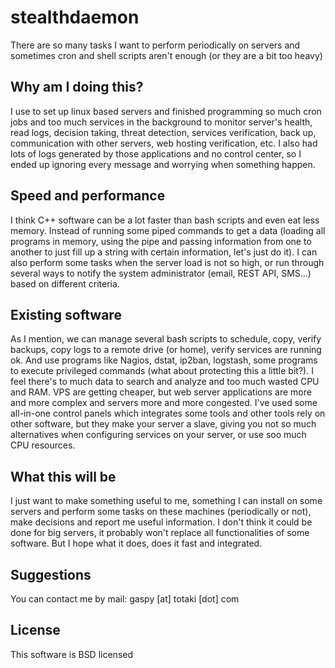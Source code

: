 stealthdaemon
=============

There are so many tasks I want to perform periodically on servers and sometimes cron and shell scripts aren't enough (or they are a bit too heavy)

Why am I doing this?
--------------------
I use to set up linux based servers and finished programming so much cron jobs and too much services in the background to monitor server's health, read logs, decision taking, threat detection, services verification, back up, communication with other servers, web hosting verification, etc.
I also had lots of logs generated by those applications and no control center, so I ended up ignoring every message and worrying when something happen.

Speed and performance
---------------------
I think C++ software can be a lot faster than bash scripts and even eat less memory. Instead of running some piped commands to get a data (loading all programs in memory, using the pipe and passing information from one to another to just fill up a string with certain information, let's just do it). I can also perform some tasks when the server load is not so high, or run through several ways to notify the system administrator (email, REST API, SMS...) based on different criteria.

Existing software
-----------------
As I mention, we can manage several bash scripts to schedule, copy, verify backups, copy logs to a remote drive (or home), verify services are running ok. And use programs like Nagios, dstat, ip2ban, logstash, some programs to execute privileged commands (what about protecting this a little bit?). I feel there's to much data to search and analyze and too much wasted CPU and RAM. VPS are getting cheaper, but web server applications are more and more complex and servers more and more congested. 
I've used some all-in-one control panels which integrates some tools and other tools rely on other software, but they make your server a slave, giving you not so much alternatives when configuring services on your server, or use soo much CPU resources.

What this will be
-----------------
I just want to make something useful to me, something I can install on some servers and perform some tasks on these machines (periodically or not), make decisions and report me useful information. I don't think it could be done for big servers, it probably won't replace all functionalities of some software. But I hope what it does, does it fast and integrated.

Suggestions
-----------
You can contact me by mail: gaspy [at] totaki [dot] com

License
-------
This software is BSD licensed
